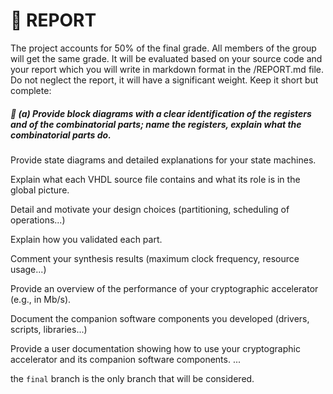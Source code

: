 # &#x1F4DD; REPORT


The project accounts for 50% of the final grade.
All members of the group will get the same grade.
It will be evaluated based on your source code and your report which you will write in markdown format in the /REPORT.md file.
Do not neglect the report, it will have a significant weight.
Keep it short but complete:

##### **&#x1F516;** **(&#x61;)** ___Provide block diagrams with a clear identification of the registers and of the combinatorial parts; name the registers, explain what the combinatorial parts do.___

Provide state diagrams and detailed explanations for your state machines.

Explain what each VHDL source file contains and what its role is in the global picture.

Detail and motivate your design choices (partitioning, scheduling of operations...)

Explain how you validated each part.

Comment your synthesis results (maximum clock frequency, resource usage...)

Provide an overview of the performance of your cryptographic accelerator (e.g., in Mb/s).

Document the companion software components you developed (drivers, scripts, libraries...)

Provide a user documentation showing how to use your cryptographic accelerator and its companion software components.
...

the `final` branch is the only branch that will be considered.


